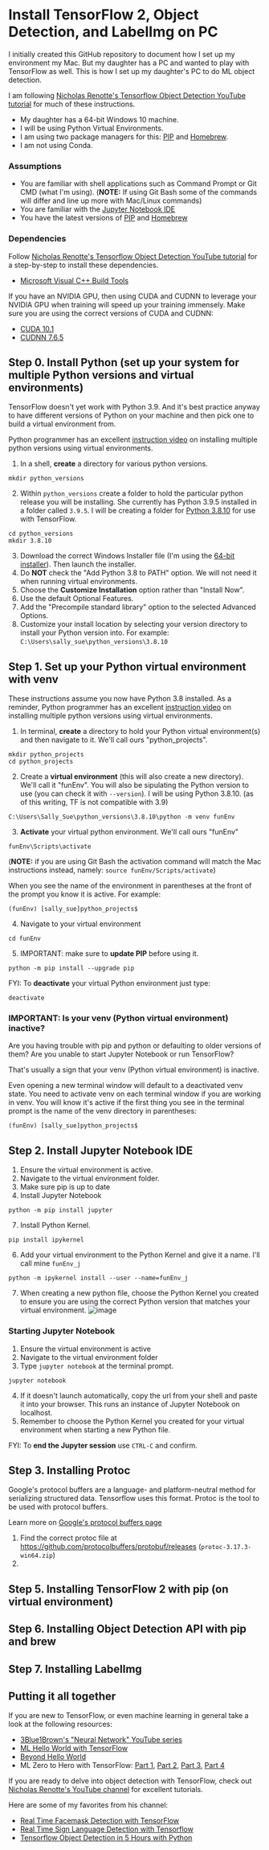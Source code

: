 # Install TensorFlow 2, Object Detection, and LabelImg on PC

I initially created this GitHub repository to document how I set up my environment my Mac.  But my daughter has a PC and wanted to play with TensorFlow as well.  This is how I set up my daughter's PC to do ML object detection.

I am following [Nicholas Renotte's Tensorflow Object Detection YouTube tutorial](https://youtu.be/dZh_ps8gKgs) for much of these instructions.

* My daughter has a 64-bit Windows 10 machine.
* I will be using Python Virtual Environments.
* I am using two package managers for this: [PIP](https://pypi.org/project/pip/) and [Homebrew](https://brew.sh/).
* I am not using Conda.

### Assumptions

* You are familiar with shell applications such as Command Prompt or Git CMD (what I'm using). (__NOTE:__ If using Git Bash some of the commands will differ and line up more with Mac/Linux commands)
* You are familiar with the [Jupyter Notebook IDE](https://jupyter.org/)
* You have the latest versions of [PIP](https://pypi.org/project/pip/) and [Homebrew](https://brew.sh/)

### Dependencies

Follow [Nicholas Renotte's Tensorflow Object Detection YouTube tutorial](https://youtu.be/dZh_ps8gKgs?t=351) for a step-by-step to install these dependencies.

* [Microsoft Visual C++ Build Tools](https://visualstudio.microsoft.com/vs/community)

If you have an NVIDIA GPU, then using CUDA and CUDNN to leverage your NVIDIA GPU when training will speed up your training immensely. Make sure you are using the correct versions of CUDA and CUDNN:

* [CUDA 10.1](https://developer.nvidia.com/cuda-10.1-download-archive-base)
* [CUDNN 7.6.5](https://developer.nvidia.com/rdp/cudnn-archive)

## Step 0. Install Python (set up your system for multiple Python versions and virtual environments)

TensorFlow doesn't yet work with Python 3.9.  And it's best practice anyway to have different versions of Python on your machine and then pick one to build a virtual environment from.

Python programmer has an excellent [instruction video](https://youtu.be/28eLP22SMTA) on installing multiple python versions using virtual environments.

1. In a shell, __create__ a directory for various python versions.
```
mkdir python_versions
```

2. Within `python_versions` create a folder to hold the particular python release you will be installing.  She currently has Python 3.9.5 installed in a folder called `3.9.5`.  I will be creating a folder for [Python 3.8.10](https://www.python.org/downloads/release/python-3810/) for use with TensorFlow.
```
cd python_versions
mkdir 3.8.10
```

3. Download the correct Windows Installer file (I'm using the [64-bit installer](https://www.python.org/ftp/python/3.8.10/python-3.8.10-amd64.exe)).  Then launch the installer.
4. Do __NOT__ check the "Add Python 3.8 to PATH" option.  We will not need it when running virtual environments.
5. Choose the __Customize Installation__ option rather than "Install Now".
6. Use the default Optional Features.
7. Add the "Precompile standard library" option to the selected Advanced Options. 
8. Customize your install location by selecting your version directory to install your Python version into. For example: `C:\Users\sally_sue\python_versions\3.8.10`

## Step 1. Set up your Python virtual environment with venv

These instructions assume you now have Python 3.8 installed.  As a reminder, Python programmer has an excellent [instruction video](https://youtu.be/28eLP22SMTA) on installing multiple python versions using virtual environments.

1. In terminal, __create__ a directory to hold your Python virtual environment(s) and then navigate to it.  We'll call ours "python_projects".
```
mkdir python_projects
cd python_projects
```

2. Create a __virtual environment__ (this will also create a new directory).  We'll call it "funEnv".  You will also be sipulating the Python version to use (you can check it with `--version`).  I will be using Python 3.8.10. (as of this writing, TF is not compatible with 3.9)
```
C:\Users\Sally_Sue\python_versions\3.8.10\python -m venv funEnv
```

3. __Activate__ your virtual python environment.  We'll call ours "funEnv"
```
funEnv\Scripts\activate
```
(__NOTE:__ if you are using Git Bash the activation command will match the Mac instructions instead, namely: `source funEnv/Scripts/activate`)

When you see the name of the environment in parentheses at the front of the prompt you know it is active.  For example:
```
(funEnv) [sally_sue]python_projects$
```

4. Navigate to your virtual environment
```
cd funEnv
```

5. IMPORTANT: make sure to __update PIP__ before using it.
```
python -m pip install --upgrade pip
```

FYI: To __deactivate__ your virtual Python environment just type:
```
deactivate
```

### IMPORTANT: Is your venv (Python virtual environment) inactive?

Are you having trouble with pip and python or defaulting to older versions of them? Are you unable to start Jupyter Notebook or run TensorFlow?

That's usually a sign that your venv (Python virtual environment) is inactive.

Even opening a new terminal window will default to a deactivated venv state.  You need to activate venv on each terminal window if you are working in venv.  You will know it's active if the first thing you see in the terminal prompt is the name of the venv directory in parentheses:
```
(funEnv) [sally_sue]python_projects$
```

## Step 2. Install Jupyter Notebook IDE

1. Ensure the virtual environment is active.
3. Navigate to the virtual environment folder.
4. Make sure pip is up to date
5. Install Jupyter Notebook
```
python -m pip install jupyter
```

7. Install Python Kernel.
```
pip install ipykernel
```

6. Add your virtual environment to the Python Kernel and give it a name.  I'll call mine `funEnv_j`
```
python -m ipykernel install --user --name=funEnv_j
```

7. When creating a new python file, choose the Python Kernel you created to ensure you are using the correct Python version that matches your virtual environment.
![image](https://user-images.githubusercontent.com/1916488/119246532-5f904400-bb50-11eb-9595-f0e2703ebba9.png)

### Starting Jupyter Notebook

1. Ensure the virtual environment is active
2. Navigate to the virtual environment folder
3. Type `jupyter notebook` at the terminal prompt.
```
jupyter notebook
```

4. If it doesn't launch automatically, copy the url from your shell and paste it into your browser. This runs an instance of Jupyter Notebook on localhost.
5. Remember to choose the Python Kernel you created for your virtual environment when starting a new Python file.

FYI: To __end the Jupyter session__ use `CTRL-C` and confirm.

## Step 3. Installing Protoc

Google's protocol buffers are a language- and platform-neutral method for serializing structured data.  Tensorflow uses this format.  Protoc is the tool to be used with protocol buffers.

Learn more on [Google's protocol buffers page](https://developers.google.com/protocol-buffers)

1. Find the correct protoc file at https://github.com/protocolbuffers/protobuf/releases (```protoc-3.17.3-win64.zip```)
2. 


## Step 5. Installing TensorFlow 2 with pip (on virtual environment)

## Step 6. Installing Object Detection API with pip and brew

## Step 7. Installing LabelImg

## Putting it all together
If you are new to TensorFlow, or even machine learning in general take a look at the following resources:

* [3Blue1Brown's "Neural Network" YouTube series](https://youtube.com/playlist?list=PLZHQObOWTQDNU6R1_67000Dx_ZCJB-3pi)
* [ML Hello World with TensorFlow](https://developers.google.com/codelabs/tensorflow-1-helloworld#0)
* [Beyond Hello World](https://colab.research.google.com/github/lmoroney/mlday-tokyo/blob/master/Lab2-Computer-Vision.ipynb)
* ML Zero to Hero with TensorFlow: [Part 1](https://youtu.be/KNAWp2S3w94), [Part 2](https://youtu.be/bemDFpNooA8), [Part 3](https://youtu.be/x_VrgWTKkiM), [Part 4](https://youtu.be/u2TjZzNuly8)

If you are ready to delve into object detection with TensorFlow, check out [Nicholas Renotte's YouTube channel](https://www.youtube.com/channel/UCHXa4OpASJEwrHrLeIzw7Yg) for excellent tutorials.

Here are some of my favorites from his channel:
* [Real Time Facemask Detection with TensorFlow](https://youtu.be/IOI0o3Cxv9Q)
* [Real Time Sign Language Detection with Tensorflow](https://youtu.be/pDXdlXlaCco)
* [Tensorflow Object Detection in 5 Hours with Python](https://youtu.be/yqkISICHH-U)
